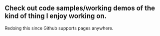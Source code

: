 ## Check out code samples/working demos of the kind of thing I enjoy working on.
Redoing this since Github supports pages anywhere.
